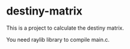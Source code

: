 # destiny-matrix
This is a project to calculate the destiny matrix.

You need raylib library to compile main.c.
